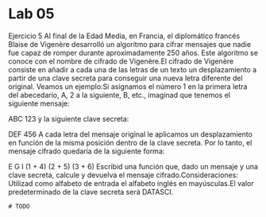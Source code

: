 # Lab 05

Ejercicio 5
Al final de la Edad Media, en Francia, el diplomático francés Blaise de Vigenère desarrolló un algoritmo para cifrar mensajes que nadie fue capaz de romper durante aproximadamente 250 años. Este algoritmo se conoce con el nombre de cifrado de Vigenère.El cifrado de Vigenère consiste en añadir a cada una de las letras de un texto un desplazamiento a partir de una clave secreta para conseguir una nueva letra diferente del original. Veamos un ejemplo:Si asignamos el número 1 en la primera letra del abecedario, A, 2 a la siguiente, B, etc., imaginad que tenemos el siguiente mensaje:

ABC 123 y la siguiente clave secreta:

DEF 456 A cada letra del mensaje original le aplicamos un desplazamiento en función de la misma posición dentro de la clave secreta. Por lo tanto, el mensaje cifrado quedaría de la siguiente forma:

E G I (1 + 4) (2 + 5) (3 + 6) Escribid una función que, dado un mensaje y una clave secreta, calcule y devuelva el mensaje cifrado.Consideraciones: Utilizad como alfabeto de entrada el alfabeto inglés en mayúsculas.El valor predeterminado de la clave secreta será DATASCI.

```
# TODO

```